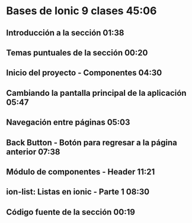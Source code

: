 # Bases de Ionic                                     9 clases    45:06

## Introducción a la sección                                     01:38

## Temas puntuales de la sección                                 00:20

## Inicio del proyecto - Componentes                             04:30

## Cambiando la pantalla principal de la aplicación              05:47

## Navegación entre páginas                                      05:03

## Back Button - Botón para regresar a la página anterior        07:38

## Módulo de componentes - Header                                11:21

## ion-list: Listas en ionic - Parte 1                           08:30

## Código fuente de la sección                                   00:19
